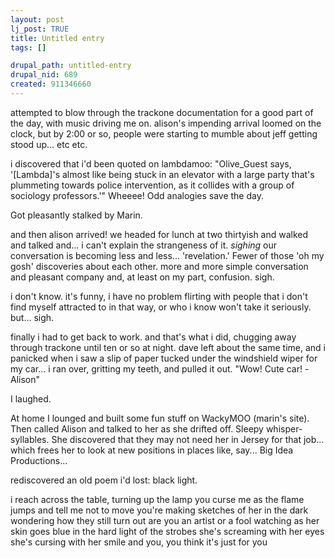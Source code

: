 ```yaml
--- 
layout: post
lj_post: TRUE
title: Untitled entry
tags: []

drupal_path: untitled-entry
drupal_nid: 689
created: 911346660
---
```

attempted to blow through the trackone documentation for a good part of the day, with music driving me on. alison's impending arrival loomed on the clock, but by 2:00 or so, people were starting to mumble about jeff getting stood up... etc etc.

i discovered that i'd been quoted on lambdamoo: "Olive_Guest says, '[Lambda]'s almost like being stuck in an elevator with a large party that's plummeting towards police intervention, as it collides with a group of sociology professors.'" Wheeee! Odd analogies save the day.

Got pleasantly stalked by Marin.

and then alison arrived! we headed for lunch at two thirtyish and walked and talked and... i can't explain the strangeness of it. *sighing* our conversation is becoming less and less... 'revelation.' Fewer of those 'oh my gosh' discoveries about each other. more and more simple conversation and pleasant company and, at least on my part, confusion. sigh.

i don't know. it's funny, i have no problem flirting with people that i don't find myself attracted to in that way, or who i know won't take it seriously. but... sigh.

finally i had to get back to work. and that's what i did, chugging away through trackone until ten or so at night. dave left about the same time, and i panicked when i saw a slip of paper tucked under the windshield wiper for my car... i ran over, gritting my teeth, and pulled it out. "Wow! Cute car! -Alison"

I laughed.

At home I lounged and built some fun stuff on WackyMOO (marin's site). Then called Alison and talked to her as she drifted off. Sleepy whisper-syllables. She discovered that they may not need her in Jersey for that job... which frees her to look at new positions in places like, say... Big Idea Productions...

rediscovered an old poem i'd lost: black light.

i reach across the table, turning up the lamp
you curse me as the flame jumps
and tell me not to move
you're making sketches of her in the dark
wondering how they still turn out
are you an artist or a fool
watching as her skin goes blue
in the hard light of the strobes
she's screaming with her eyes
she's cursing with her smile
and you, you think it's just for you

